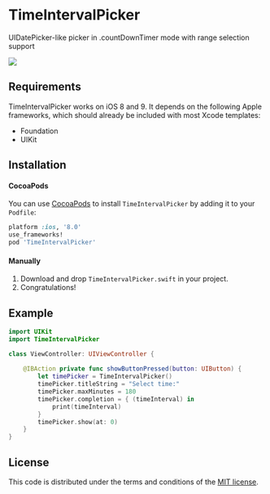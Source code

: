 # TimeIntervalPicker
UIDatePicker-like picker in .countDownTimer mode with range selection support

[![](https://raw.githubusercontent.com/ChernyshenkoTaras/TimeIntervalPicker/blob/master/TimeIntervalPicker/Images/time_interval_picker_example_1.png)](https://github.com/ChernyshenkoTaras/TimeIntervalPicker/blob/master/TimeIntervalPicker/Images)

## Requirements

TimeIntervalPicker works on iOS 8 and 9. It depends on the following Apple frameworks, which should already be included with most Xcode templates:

* Foundation
* UIKit

## Installation
#### CocoaPods
You can use [CocoaPods](http://cocoapods.org/) to install `TimeIntervalPicker` by adding it to your `Podfile`:

```ruby
platform :ios, '8.0'
use_frameworks!
pod 'TimeIntervalPicker'
```
#### Manually
1. Download and drop ```TimeIntervalPicker.swift``` in your project.
2. Congratulations!

## Example

```swift
import UIKit
import TimeIntervalPicker

class ViewController: UIViewController {
    
    @IBAction private func showButtonPressed(button: UIButton) {
        let timePicker = TimeIntervalPicker()
        timePicker.titleString = "Select time:"
        timePicker.maxMinutes = 180
        timePicker.completion = { (timeInterval) in
            print(timeInterval)
        }
        timePicker.show(at: 0)
    }
}
```

## License

This code is distributed under the terms and conditions of the [MIT license](LICENSE).
